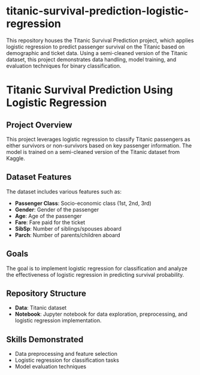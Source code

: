 # titanic-survival-prediction-logistic-regression
This repository houses the Titanic Survival Prediction project, which applies logistic regression to predict passenger survival on the Titanic based on demographic and ticket data. Using a semi-cleaned version of the Titanic dataset, this project demonstrates data handling, model training, and evaluation techniques for binary classification. 
# Titanic Survival Prediction Using Logistic Regression

## Project Overview
This project leverages logistic regression to classify Titanic passengers as either survivors or non-survivors based on key passenger information. The model is trained on a semi-cleaned version of the Titanic dataset from Kaggle.

## Dataset Features
The dataset includes various features such as:
- **Passenger Class**: Socio-economic class (1st, 2nd, 3rd)
- **Gender**: Gender of the passenger
- **Age**: Age of the passenger
- **Fare**: Fare paid for the ticket
- **SibSp**: Number of siblings/spouses aboard
- **Parch**: Number of parents/children aboard

## Goals
The goal is to implement logistic regression for classification and analyze the effectiveness of logistic regression in predicting survival probability.

## Repository Structure
- **Data**: Titanic dataset
- **Notebook**: Jupyter notebook for data exploration, preprocessing, and logistic regression implementation.

## Skills Demonstrated
- Data preprocessing and feature selection
- Logistic regression for classification tasks
- Model evaluation techniques
